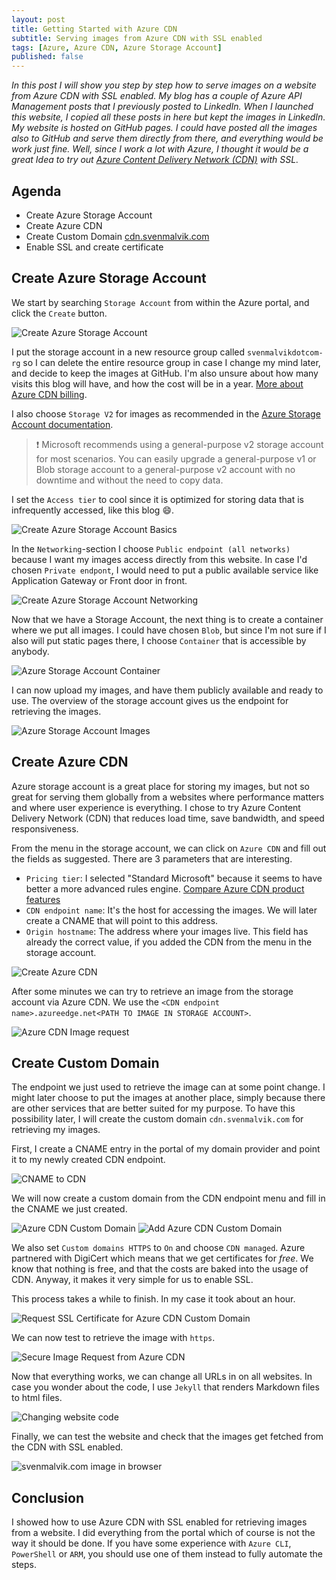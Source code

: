 ```yaml
---
layout: post
title: Getting Started with Azure CDN
subtitle: Serving images from Azure CDN with SSL enabled
tags: [Azure, Azure CDN, Azure Storage Account]
published: false
---
```


*In this post I will show you step by step how to serve images on a website from Azure CDN with SSL enabled. My blog has a couple of Azure API Management posts that I previously posted to LinkedIn. When I launched this website, I copied all these posts in here but kept the images in LinkedIn. My website is hosted on GitHub pages. I could have posted all the images also to GitHub and serve them directly from there, and everything would be work just fine. Well, since I work a lot with Azure, I thought it would be a great Idea to try out [Azure Content Delivery Network (CDN)](https://azure.microsoft.com/en-us/services/cdn/) with SSL.*

## Agenda
- Create Azure Storage Account
- Create Azure CDN
- Create Custom Domain [cdn.svenmalvik.com](https://cdn.svenmalvik.com)
- Enable SSL and create certificate

## Create Azure Storage Account
We start by searching `Storage Account` from within the Azure portal, and click the `Create` button.

![Create Azure Storage Account](https://cdn.svenmalvik.com/images/azure-cdn-with-ssl-0.png)

I put the storage account in a new resource group called `svenmalvikdotcom-rg` so I can delete the entire resource group in case I change my mind later, and decide to keep the images at GitHub. I'm also unsure about how many visits this blog will have, and how the cost will be in a year. [More about Azure CDN billing](https://docs.microsoft.com/en-us/azure/cdn/cdn-billing). 

I also choose `Storage V2` for images as recommended in the [Azure Storage Account documentation](https://docs.microsoft.com/en-us/azure/storage/common/storage-account-overview).

> :exclamation: Microsoft recommends using a general-purpose v2 storage account for most scenarios. You can easily upgrade a general-purpose v1 or Blob storage account to a general-purpose v2 account with no downtime and without the need to copy data.

I set the `Access tier` to cool since it is optimized for storing data that is infrequently accessed, like this blog :smile:.


![Create Azure Storage Account Basics](https://cdn.svenmalvik.com/images/azure-cdn-with-ssl-1.png)

In the `Networking`-section I choose `Public endpoint (all networks)` because I want my images access directly from this website. In case I'd chosen `Private endpont`, I would need to put a public available service like Application Gateway or Front door in front.

![Create Azure Storage Account Networking](https://cdn.svenmalvik.com/images/azure-cdn-with-ssl-2.png)

Now that we have a Storage Account, the next thing is to create a container where we put all images. I could have chosen `Blob`, but since I'm not sure if I also will put static pages there, I choose `Container` that is accessible by anybody.

![Azure Storage Account Container](https://cdn.svenmalvik.com/images/azure-cdn-with-ssl-4.png)

I can now upload my images, and have them publicly available and ready to use. The overview of the storage account gives us the endpoint for retrieving the images.

![Azure Storage Account Images](https://cdn.svenmalvik.com/images/azure-cdn-with-ssl-5.png)

## Create Azure CDN

Azure storage account is a great place for storing my images, but not so great for serving them globally from a websites where performance matters and where user experience is everything. I chose to try Azure Content Delivery Network (CDN) that reduces load time, save bandwidth, and speed responsiveness.

From the menu in the storage account, we can click on `Azure CDN` and fill out the fields as suggested. There are 3 parameters that are interesting.

-  `Pricing tier`: I selected "Standard Microsoft" because it seems to have better a more advanced rules engine. [Compare Azure CDN product features](https://docs.microsoft.com/en-us/azure/cdn/cdn-features)
- `CDN endpoint name`: It's the host for accessing the images. We will later create a CNAME that will point to this address.
- `Origin hostname`: The address where your images live. This field has already the correct value, if you added the CDN from the menu in the storage account.

![Create Azure CDN](https://cdn.svenmalvik.com/images/azure-cdn-with-ssl-6.png)

After some minutes we can try to retrieve an image from the storage account via Azure CDN. We use the `<CDN endpoint name>.azureedge.net<PATH TO IMAGE IN STORAGE ACCOUNT>`.

![Azure CDN Image request](https://cdn.svenmalvik.com/images/azure-cdn-with-ssl-8.png)

## Create Custom Domain

The endpoint we just used to retrieve the image can at some point change. I might later choose to put the images at another place, simply because there are other services that are better suited for my purpose. To have this possibility later, I will create the custom domain `cdn.svenmalvik.com` for retrieving my images.

First, I create a CNAME entry in the portal of my domain provider and point it to my newly created CDN endpoint.

![CNAME to CDN](https://cdn.svenmalvik.com/images/azure-cdn-with-ssl-9.png)

We will now create a custom domain from the CDN endpoint menu and fill in the CNAME we just created.

![Azure CDN Custom Domain](https://cdn.svenmalvik.com/images/azure-cdn-with-ssl-11.png)
![Add Azure CDN Custom Domain](https://cdn.svenmalvik.com/images/azure-cdn-with-ssl-12.png)

We also set `Custom domains HTTPS` to `On` and choose `CDN managed`. Azure partnered with DigiCert which means that we get certificates for *free*. We know that nothing is free, and that the costs are baked into the usage of CDN. Anyway, it makes it very simple for us to enable SSL.

This process takes a while to finish. In my case it took about an hour.

![Request SSL Certificate for Azure CDN Custom Domain](https://cdn.svenmalvik.com/images/azure-cdn-with-ssl-15.png)

We can now test to retrieve the image with `https`.

![Secure Image Request from Azure CDN](https://cdn.svenmalvik.com/images/azure-cdn-with-ssl-16.png)

Now that everything works, we can change all URLs in on all websites. In case you wonder about the code, I use `Jekyll` that renders Markdown files to html files.

![Changing website code](https://cdn.svenmalvik.com/images/azure-cdn-with-ssl-17.png)

Finally, we can test the website and check that the images get fetched from the CDN with SSL enabled.

![svenmalvik.com image in browser](https://cdn.svenmalvik.com/images/azure-cdn-with-ssl-18.png)

## Conclusion

I showed how to use Azure CDN with SSL enabled for retrieving images from a website. I did everything from the portal which of course is not the way it should be done. If you have some experience with `Azure CLI`, `PowerShell` or `ARM`, you should use one of them instead to fully automate the steps.